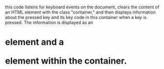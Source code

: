 

this code listens for keyboard events on the document, clears the content of an HTML element with the class "container," and then displays information about the pressed key and its key code in this container when a key is pressed. The information is displayed as an <h1> element and a <p> element within the container.
